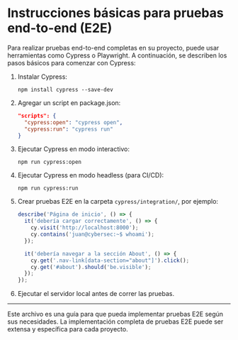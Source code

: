 # Instrucciones básicas para pruebas end-to-end (E2E)

Para realizar pruebas end-to-end completas en su proyecto, puede usar herramientas como Cypress o Playwright. A continuación, se describen los pasos básicos para comenzar con Cypress:

1. Instalar Cypress:
   ```
   npm install cypress --save-dev
   ```

2. Agregar un script en package.json:
   ```json
   "scripts": {
     "cypress:open": "cypress open",
     "cypress:run": "cypress run"
   }
   ```

3. Ejecutar Cypress en modo interactivo:
   ```
   npm run cypress:open
   ```

4. Ejecutar Cypress en modo headless (para CI/CD):
   ```
   npm run cypress:run
   ```

5. Crear pruebas E2E en la carpeta `cypress/integration/`, por ejemplo:
   ```js
   describe('Página de inicio', () => {
     it('debería cargar correctamente', () => {
       cy.visit('http://localhost:8000');
       cy.contains('juan@cybersec:~$ whoami');
     });

     it('debería navegar a la sección About', () => {
       cy.get('.nav-link[data-section="about"]').click();
       cy.get('#about').should('be.visible');
     });
   });
   ```

6. Ejecutar el servidor local antes de correr las pruebas.

---

Este archivo es una guía para que pueda implementar pruebas E2E según sus necesidades. La implementación completa de pruebas E2E puede ser extensa y específica para cada proyecto.
